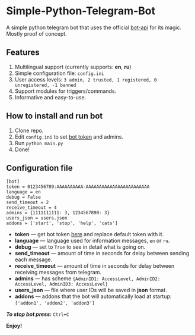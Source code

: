 # Simple-Python-Telegram-Bot

A simple python telegram bot that uses the official [bot-api](https://core.telegram.org/bots/api) for its magic.\
Mostly proof of concept.

## Features

1. Multilingual support (currently supports: **en**, **ru**)
2. Simple configuration file: `config.ini`
3. User access levels: `3 admin, 2 trusted, 1 registered, 0 unregistered, -1 banned`
4. Support modules for triggers/commands.
5. Informative and easy-to-use.

## How to install and run bot

1. Clone repo.
2. Edit `config.ini` to set [bot token](https://core.telegram.org/bots/features#botfather) and admins.
3. Run `python main.py`
4. Done!

## Configuration file

    [bot]
    token = 0123456789:AAAAAAAAAA-AAAAAAAAAAAAAAAAAAAAAAAA
    language = en
    debug = False
    send_timeout = 2
    receive_timeout = 4
    admins = {1111111111: 3, 1234567890: 3}
    users_json = users.json
    addons = ['start', 'stop', 'help', 'cats']

* **token** — get bot token [here](https://core.telegram.org/bots/features#botfather) and replace default token with it.
* **language** — language used for information messages, `en` or `ru`.
* **debug** — set to `True` to see in detail what is going on.
* **send_timeout** — amount of time in seconds for delay between sending each message.
* **receive_timeout** — amount of time in seconds for delay between receiving messages from telegram.
* **admins** — has scheme `{AdminID1: AccessLevel, AdminID2: AccessLevel, AdminID3: AccessLevel}`
* **users_json** — file where user IDs will be saved in **json** format.
* **addons**  — addons that the bot will automatically load at startup: `['addon1', 'addon2', 'addon3']`

_**To stop bot press:**_ `Ctrl+C`

**Enjoy!**
